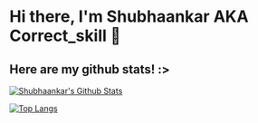 # Hi there, I'm Shubhaankar AKA Correct_skill 👋


## Here are my github stats! :>
[![Shubhaankar's Github Stats](https://github-readme-stats.vercel.app/api?username=Shubhaankar-Sharma&show_icons=true&count_private=true)](https://github.com/anuraghazra/github-readme-stats)

[![Top Langs](https://github-readme-stats.vercel.app/api/top-langs/?username=Shubhaankar-Sharma)](https://github.com/anuraghazra/github-readme-stats)
